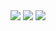 <img src="https://capsule-render.vercel.app/api?type=venom&color=auto&height=200&section=header&text=Chaemin's%20Github&fontSize=90" />
<img src="https://img.shields.io/badge/Python-3776AB?style=flat-square&logo=Python&logoColor=white"/>
<img src="https://img.shields.io/badge/Flutter-02569B?style=flat-square&logo=Python&logoColor=white"/>
